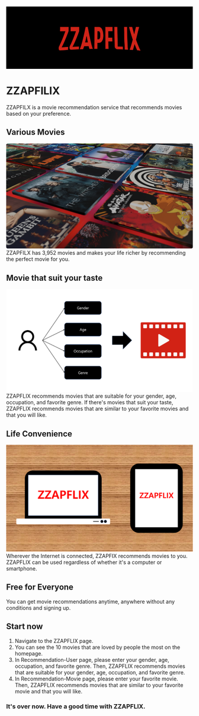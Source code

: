![Logo](./ZZAPFLIX.jpg)
# ZZAPFILIX
ZZAPFILX is a movie recommendation service that recommends movies based on your preference.
## Various Movies
![various](./various.png)
ZZAPFILX has 3,952 movies and makes your life richer by recommending the perfect movie for you.
## Movie that suit your taste
![taste](./taste.png)
ZZAPFLIX recommends movies that are suitable for your gender, age, occupation, and favorite genre. If there's movies that suit your taste, ZZAPFLIX recommends movies that are similar to your favorite movies and that you will like.
## Life Convenience
![convenience](./convenience.png)
Wherever the Internet is connected, ZZAPFIX recommends movies to you. ZZAPFLIX can be used regardless of whether it's a computer or smartphone.
## Free for Everyone
You can get movie recommendations anytime, anywhere without any conditions and signing up.
## Start now

1. Navigate to the ZZAPFLIX page.
2. You can see the 10 movies that are loved by people the most on the homepage.
3. In Recommendation-User page, please enter your gender, age, occupation, and favorite genre. Then, ZZAPFLIX recommends movies that are suitable for your gender, age, occupation, and favorite genre.
4. In Recommendation-Movie page, please enter your favorite movie. Then, ZZAPFLIX recommends movies that are similar to your favorite movie and that you will like.

### It's over now. Have a good time with ZZAPFLIX.